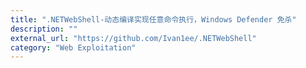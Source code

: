 ```yaml
---
title: ".NETWebShell-动态编译实现任意命令执行，Windows Defender 免杀"
description: ""
external_url: "https://github.com/Ivan1ee/.NETWebShell"
category: "Web Exploitation"
---
```

